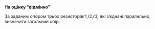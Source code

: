 **На оцінку “відмінно”**


За заданим опором трьох резисторівr1,r2,r3, які з’єднані паралельно, визначити загальний опір.
